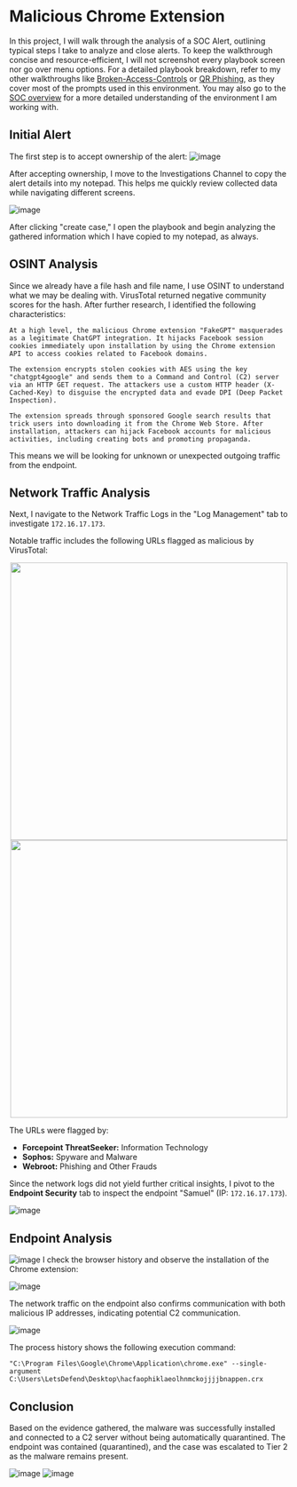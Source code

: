 # Malicious Chrome Extension

In this project, I will walk through the analysis of a SOC Alert, outlining typical steps I take to analyze and close alerts. To keep the walkthrough concise and resource-efficient, I will not screenshot every playbook screen nor go over menu options. For a detailed playbook breakdown, refer to my other walkthroughs like [Broken-Access-Controls](https://github.com/Goodka7/SOC/blob/main/Broken-Access-Control/README.md) or [QR Phishing](https://github.com/Goodka7/SOC/blob/main/QRPhishing/README.md), as they cover most of the prompts used in this environment. You may also go to the [SOC overview](https://github.com/Goodka7/SOC/blob/main/README.md) for a more detailed understanding of the environment I am working with.

## Initial Alert
The first step is to accept ownership of the alert:
![image](https://github.com/user-attachments/assets/c3e46af9-e809-41a5-b94c-2855e41f2913)

After accepting ownership, I move to the Investigations Channel to copy the alert details into my notepad. This helps me quickly review collected data while navigating different screens.

![image](https://github.com/user-attachments/assets/a05ea02e-a376-42e7-bf91-2e7c75e8a8a7)

After clicking "create case," I open the playbook and begin analyzing the gathered information which I have copied to my notepad, as always.

## OSINT Analysis
Since we already have a file hash and file name, I use OSINT to understand what we may be dealing with. VirusTotal returned negative community scores for the hash. After further research, I identified the following characteristics:

```
At a high level, the malicious Chrome extension "FakeGPT" masquerades as a legitimate ChatGPT integration. It hijacks Facebook session cookies immediately upon installation by using the Chrome extension API to access cookies related to Facebook domains.

The extension encrypts stolen cookies with AES using the key "chatgpt4google" and sends them to a Command and Control (C2) server via an HTTP GET request. The attackers use a custom HTTP header (X-Cached-Key) to disguise the encrypted data and evade DPI (Deep Packet Inspection).

The extension spreads through sponsored Google search results that trick users into downloading it from the Chrome Web Store. After installation, attackers can hijack Facebook accounts for malicious activities, including creating bots and promoting propaganda.
```

This means we will be looking for unknown or unexpected outgoing traffic from the endpoint.

## Network Traffic Analysis
Next, I navigate to the Network Traffic Logs in the "Log Management" tab to investigate `172.16.17.173`.

Notable traffic includes the following URLs flagged as malicious by VirusTotal:

<div align="center">
<img src="https://github.com/user-attachments/assets/dbb354b8-a9db-4d7c-8fe7-7adb6ee3f95a" width="500"><br>
<img src="https://github.com/user-attachments/assets/5c7817a9-3566-4648-84a1-205d31d57660" width="500">
</div>

The URLs were flagged by:
- **Forcepoint ThreatSeeker:** Information Technology
- **Sophos:** Spyware and Malware
- **Webroot:** Phishing and Other Frauds

Since the network logs did not yield further critical insights, I pivot to the **Endpoint Security** tab to inspect the endpoint "Samuel" (IP: `172.16.17.173`).

![image](https://github.com/user-attachments/assets/48cf2646-3c2a-479b-885c-1bcbdce50a83)

## Endpoint Analysis
![image](https://github.com/user-attachments/assets/1faf780f-cad4-4212-96cb-21e7865f85c0)
I check the browser history and observe the installation of the Chrome extension:

![image](https://github.com/user-attachments/assets/b0232f46-720a-4b9d-aa64-892289338b82)

The network traffic on the endpoint also confirms communication with both malicious IP addresses, indicating potential C2 communication.

![image](https://github.com/user-attachments/assets/066b4802-d52d-412c-98b0-944b852b5015)

The process history shows the following execution command:

```
"C:\Program Files\Google\Chrome\Application\chrome.exe" --single-argument C:\Users\LetsDefend\Desktop\hacfaophiklaeolhnmckojjjjbnappen.crx
```

## Conclusion
Based on the evidence gathered, the malware was successfully installed and connected to a C2 server without being automatically quarantined. The endpoint was contained (quarantined), and the case was escalated to Tier 2 as the malware remains present.

![image](https://github.com/user-attachments/assets/337895e3-3350-4746-9c2d-025b117cb653)
![image](https://github.com/user-attachments/assets/3c0555a3-0237-4a8b-a1b8-48835c78a367)


